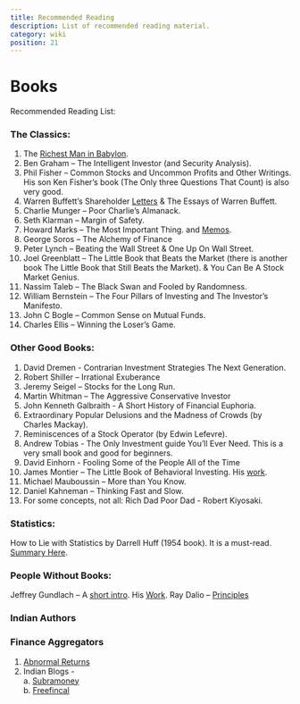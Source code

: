 ```yaml
---
title: Recommended Reading
description: List of recommended reading material.
category: wiki
position: 21
---
```


# Books
Recommended Reading List:

### The Classics:

1.  The [Richest Man in Babylon](https://www.reddit.com/r/IndiaInvestments/comments/1u7u2y/the_richest_man_in_babylon_one_of_the_best/).
2.  Ben Graham – The Intelligent Investor (and Security Analysis).
3.  Phil Fisher – Common Stocks and Uncommon Profits and Other Writings. His son Ken Fisher’s book (The Only three Questions That Count) is also very good.
4.  Warren Buffett’s Shareholder [Letters](https://www.berkshirehathaway.com/letters/letters.html) & The Essays of Warren Buffett.
5.  Charlie Munger – Poor Charlie’s Almanack.
6.  Seth Klarman – Margin of Safety.
7.  Howard Marks – The Most Important Thing. and [Memos](https://www.oaktreecapital.com/insights/howard-marks-memos).
8.  George Soros – The Alchemy of Finance
9.  Peter Lynch – Beating the Wall Street & One Up On Wall Street.
10. Joel Greenblatt – The Little Book that Beats the Market (there is another book The Little Book that Still Beats the Market). & You Can Be A Stock Market Genius.
11. Nassim Taleb – The Black Swan and Fooled by Randomness.
12. William Bernstein – The Four Pillars of Investing and The Investor’s Manifesto.
13.	John C Bogle – Common Sense on Mutual Funds.
14.	Charles Ellis – Winning the Loser’s Game.

### Other Good Books:

1.  David Dremen - Contrarian Investment Strategies The Next Generation.
2.  Robert Shiller – Irrational Exuberance
3.  Jeremy Seigel – Stocks for the Long Run.
4.  Martin Whitman – The Aggressive Conservative Investor
5.  John Kenneth Galbraith - A Short History of Financial Euphoria.
6.  Extraordinary Popular Delusions and the Madness of Crowds (by Charles Mackay).
7.  Reminiscences of a Stock Operator (by Edwin Lefevre).
8.  Andrew Tobias - The Only Investment guide You’ll Ever Need. This is a very small book and good for beginners.
9.  David Einhorn - Fooling Some of the People All of the Time
10. James Montier – The Little Book of Behavioral Investing. His [work]( http://eurosharelab.com/james-montier-resource-page/).
11.	Michael Mauboussin – More than You Know.
12. Daniel Kahneman – Thinking Fast and Slow.
13. For some concepts, not all: Rich Dad Poor Dad - Robert Kiyosaki.

### Statistics:
How to Lie with Statistics by Darrell Huff (1954 book). It is a must-read. [Summary Here](https://www.reddit.com/r/IndiaInvestments/comments/26rscu/suggested_book_list/cjh69q3?utm_source=share&utm_medium=web2x).

### People Without Books:
Jeffrey Gundlach – A [short intro](http://www.crossingwallstreet.com/archives/2013/04/the-mind-of-jeffrey-gundlach.html). His [Work]( http://www.doubleline.com/).
Ray Dalio – [Principles](http://www.bwater.com/Uploads/FileManager/Principles/Bridgewater-Associates-Ray-Dalio-Principles.pdf)

### Indian Authors

<empty>

### Finance Aggregators

1.  [Abnormal Returns](https://abnormalreturns.com)
2.  Indian Blogs -     
      a. [Subramoney](http://www.subramoney.com)    
      b. [Freefincal](https://freefincal.com)
